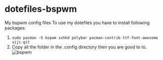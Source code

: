 # dotefiles-bspwm
My bspwm config files
To use my dotefiles you have to install following packages:
1. ```sudo pacman -S bspwm sxhkd polybar pacman-contrib ttf-font-awesome siji-git```
2. Copy all the folder in the .config directory then you are good to to.
![bspwm]( "img.png")

